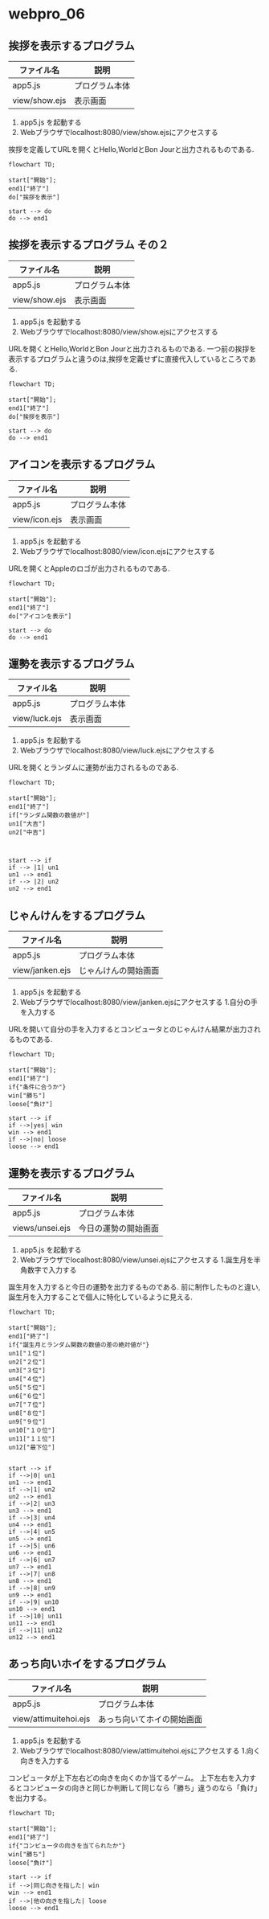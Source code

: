 # webpro_06

## 挨拶を表示するプログラム 

ファイル名 | 説明
-|-
app5.js | プログラム本体
view/show.ejs | 表示画面

1. app5.js を起動する
1. Webブラウザでlocalhost:8080/view/show.ejsにアクセスする

挨拶を定義してURLを開くとHello,WorldとBon Jourと出力されるものである.

```mermaid
flowchart TD;

start["開始"];
end1["終了"]
do["挨拶を表示"]

start --> do
do --> end1
```

## 挨拶を表示するプログラム その２

ファイル名 | 説明
-|-
app5.js | プログラム本体
view/show.ejs | 表示画面

1. app5.js を起動する
1. Webブラウザでlocalhost:8080/view/show.ejsにアクセスする

URLを開くとHello,WorldとBon Jourと出力されるものである.
一つ前の挨拶を表示するプログラムと違うのは,挨拶を定義せずに直接代入しているところである.


```mermaid
flowchart TD;

start["開始"];
end1["終了"]
do["挨拶を表示"]

start --> do
do --> end1
```

## アイコンを表示するプログラム

ファイル名 | 説明
-|-
app5.js | プログラム本体
view/icon.ejs | 表示画面

1. app5.js を起動する
1. Webブラウザでlocalhost:8080/view/icon.ejsにアクセスする

URLを開くとAppleのロゴが出力されるものである.

```mermaid
flowchart TD;

start["開始"];
end1["終了"]
do["アイコンを表示"]

start --> do
do --> end1
```

## 運勢を表示するプログラム

ファイル名 | 説明
-|-
app5.js | プログラム本体
view/luck.ejs | 表示画面

1. app5.js を起動する
1. Webブラウザでlocalhost:8080/view/luck.ejsにアクセスする

URLを開くとランダムに運勢が出力されるものである.

```mermaid
flowchart TD;

start["開始"];
end1["終了"]
if["ランダム関数の数値が"]
un1["大吉"]
un2["中吉"]



start --> if
if --> |1| un1
un1 --> end1
if --> |2| un2
un2 --> end1
```

## じゃんけんをするプログラム

ファイル名 | 説明
-|-
app5.js | プログラム本体
view/janken.ejs | じゃんけんの開始画面

1. app5.js を起動する
1. Webブラウザでlocalhost:8080/view/janken.ejsにアクセスする
1.自分の手を入力する

URLを開いて自分の手を入力するとコンピュータとのじゃんけん結果が出力されるものである.

```mermaid
flowchart TD;

start["開始"];
end1["終了"]
if{"条件に合うか"}
win["勝ち"]
loose["負け"]

start --> if
if -->|yes| win
win --> end1
if -->|no| loose
loose --> end1
```

## 運勢を表示するプログラム 

ファイル名 | 説明
-|-
app5.js | プログラム本体
views/unsei.ejs | 今日の運勢の開始画面

1. app5.js を起動する
1. Webブラウザでlocalhost:8080/view/unsei.ejsにアクセスする
1.誕生月を半角数字で入力する

誕生月を入力すると今日の運勢を出力するものである.
前に制作したものと違い,誕生月を入力することで個人に特化しているように見える.

```mermaid
flowchart TD;

start["開始"];
end1["終了"]
if{"誕生月とランダム関数の数値の差の絶対値が"}
un1["１位"]
un2["２位"]
un3["３位"]
un4["４位"]
un5["５位"]
un6["６位"]
un7["７位"]
un8["８位"]
un9["９位"]
un10["１０位"]
un11["１１位"]
un12["最下位"]


start --> if
if -->|0| un1
un1 --> end1
if -->|1| un2
un2 --> end1
if -->|2| un3
un3 --> end1
if -->|3| un4
un4 --> end1
if -->|4| un5
un5 --> end1
if -->|5| un6
un6 --> end1
if -->|6| un7
un7 --> end1
if -->|7| un8
un8 --> end1
if -->|8| un9
un9 --> end1
if -->|9| un10
un10 --> end1
if -->|10| un11
un11 --> end1
if -->|11| un12
un12 --> end1
```

## あっち向いホイをするプログラム

ファイル名 | 説明
-|-
app5.js | プログラム本体
view/attimuitehoi.ejs | あっち向いてホイの開始画面

1. app5.js を起動する
1. Webブラウザでlocalhost:8080/view/attimuitehoi.ejsにアクセスする
1.向く向きを入力する

コンピュータが上下左右どの向きを向くのか当てるゲーム。
上下左右を入力するとコンピュータの向きと同じか判断して同じなら「勝ち」違うのなら「負け」を出力する。

```mermaid
flowchart TD;

start["開始"];
end1["終了"]
if{"コンピュータの向きを当てられたか"}
win["勝ち"]
loose["負け"]

start --> if
if -->|同じ向きを指した| win
win --> end1
if -->|他の向きを指した| loose
loose --> end1
```

